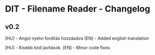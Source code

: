 # DIT - Filename Reader - Changelog
## v0.2
[HU] - Angol nyelvi fordítás hozzáadva
[EN] - Added english translation

[HU] - Kisebb kód javítások.
[EN] - Minor code fixes.